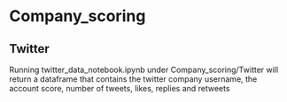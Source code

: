 # Company_scoring
## Twitter
Running twitter_data_notebook.ipynb under Company_scoring/Twitter will return a dataframe that contains the twitter company username, the account score, number of tweets, likes, replies and retweets
